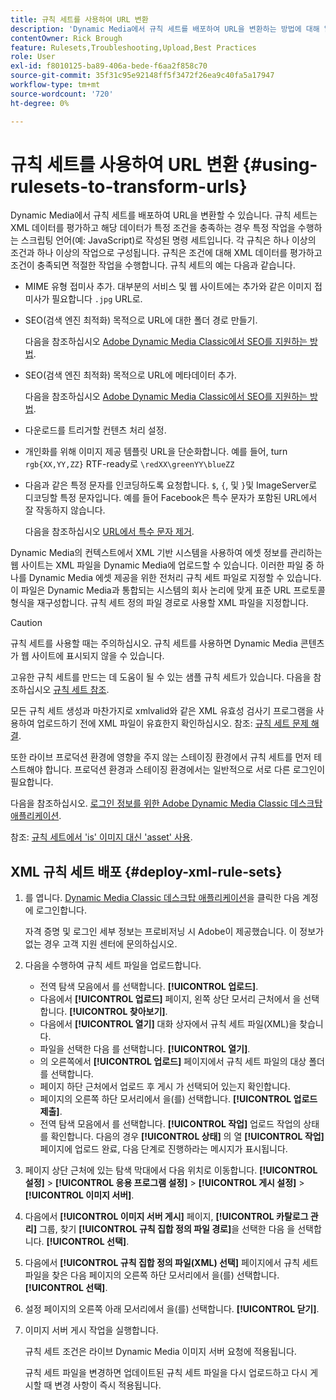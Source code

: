 ```yaml
---
title: 규칙 세트를 사용하여 URL 변환
description: 'Dynamic Media에서 규칙 세트를 배포하여 URL을 변환하는 방법에 대해 알아봅니다. 규칙 세트는 XML 데이터를 평가하고 해당 데이터가 특정 조건을 충족하는 경우 특정 작업을 수행하는 스크립팅 언어(예: JavaScript)로 작성된 명령 세트입니다.'
contentOwner: Rick Brough
feature: Rulesets,Troubleshooting,Upload,Best Practices
role: User
exl-id: f8010125-ba89-406a-bede-f6aa2f858c70
source-git-commit: 35f31c95e92148ff5f3472f26ea9c40fa5a17947
workflow-type: tm+mt
source-wordcount: '720'
ht-degree: 0%

---
```


# 규칙 세트를 사용하여 URL 변환 {#using-rulesets-to-transform-urls}

Dynamic Media에서 규칙 세트를 배포하여 URL을 변환할 수 있습니다. 규칙 세트는 XML 데이터를 평가하고 해당 데이터가 특정 조건을 충족하는 경우 특정 작업을 수행하는 스크립팅 언어(예: JavaScript)로 작성된 명령 세트입니다. 각 규칙은 하나 이상의 조건과 하나 이상의 작업으로 구성됩니다. 규칙은 조건에 대해 XML 데이터를 평가하고 조건이 충족되면 적절한 작업을 수행합니다. 규칙 세트의 예는 다음과 같습니다.

* MIME 유형 접미사 추가. 대부분의 서비스 및 웹 사이트에는 추가와 같은 이미지 접미사가 필요합니다 `.jpg` URL로.
* SEO(검색 엔진 최적화) 목적으로 URL에 대한 폴더 경로 만들기.

  다음을 참조하십시오 [Adobe Dynamic Media Classic에서 SEO를 지원하는 방법](/help/assets/dynamic-media/assets/s7_seo.pdf).

* SEO(검색 엔진 최적화) 목적으로 URL에 메타데이터 추가.

  다음을 참조하십시오 [Adobe Dynamic Media Classic에서 SEO를 지원하는 방법](/help/assets/dynamic-media/assets/s7_seo.pdf).

* 다운로드를 트리거할 컨텐츠 처리 설정.
* 개인화를 위해 이미지 제공 템플릿 URL을 단순화합니다. 예를 들어, turn `rgb{XX,YY,ZZ}` RTF-ready로 `\redXX\greenYY\blueZZ`

* 다음과 같은 특정 문자를 인코딩하도록 요청합니다. `$`, `{`, 및 `}`및 ImageServer로 디코딩할 특정 문자입니다. 예를 들어 Facebook은 특수 문자가 포함된 URL에서 잘 작동하지 않습니다.

  다음을 참조하십시오 [URL에서 특수 문자 제거](https://helpx.adobe.com/experience-manager/scene7/kb/base/scene7-rulesets/remove-special-characters-urls.html).

Dynamic Media의 컨텍스트에서 XML 기반 시스템을 사용하여 에셋 정보를 관리하는 웹 사이트는 XML 파일을 Dynamic Media에 업로드할 수 있습니다. 이러한 파일 중 하나를 Dynamic Media 에셋 제공을 위한 전처리 규칙 세트 파일로 지정할 수 있습니다. 이 파일은 Dynamic Media과 통합되는 시스템의 회사 논리에 맞게 표준 URL 프로토콜 형식을 재구성합니다. 규칙 세트 정의 파일 경로로 사용할 XML 파일을 지정합니다.

>[!CAUTION]
>
>규칙 세트를 사용할 때는 주의하십시오. 규칙 세트를 사용하면 Dynamic Media 콘텐츠가 웹 사이트에 표시되지 않을 수 있습니다.

고유한 규칙 세트를 만드는 데 도움이 될 수 있는 샘플 규칙 세트가 있습니다.
다음을 참조하십시오 [규칙 세트 참조](https://experienceleague.adobe.com/docs/dynamic-media-developer-resources/image-serving-api/image-serving-api/rule-set-reference/c-rule-set-reference.html).

모든 규칙 세트 생성과 마찬가지로 xmlvalid와 같은 XML 유효성 검사기 프로그램을 사용하여 업로드하기 전에 XML 파일이 유효한지 확인하십시오.
참조: [규칙 세트 문제 해결](https://helpx.adobe.com/experience-manager/scene7/kb/base/scene7-rulesets/scene7-ruleset-troubleshooting.html).

또한 라이브 프로덕션 환경에 영향을 주지 않는 스테이징 환경에서 규칙 세트를 먼저 테스트해야 합니다.
프로덕션 환경과 스테이징 환경에서는 일반적으로 서로 다른 로그인이 필요합니다.

다음을 참조하십시오. [로그인 정보를 위한 Adobe Dynamic Media Classic 데스크탑 애플리케이션](https://experienceleague.adobe.com/docs/dynamic-media-classic/using/getting-started/signing-out.html#sign-in-dmc-app).

<!-- OBSOLETE CONTENT * **NA staging environment** login page: [https://s7sps1-staging.scene7.com/IpsWeb/](https://s7sps1-staging.scene7.com/IpsWeb/)
* **EMEA staging environment** login page: [https://s7sps3-staging.scene7.com/IpsWeb/](https://s7sps3-staging.scene7.com/IpsWeb/)
* **JAPAC staging environment** login page: [https://s7sps5-staging.scene7.com/IpsWeb/](https://s7sps5-staging.scene7.com/IpsWeb/) -->

참조: [규칙 세트에서 &#39;is&#39; 이미지 대신 &#39;asset&#39; 사용](https://helpx.adobe.com/experience-manager/scene7/kb/base/scene7-rulesets/ruleset-asset-instead-image.html).

## XML 규칙 세트 배포 {#deploy-xml-rule-sets}

1. 를 엽니다. [Dynamic Media Classic 데스크탑 애플리케이션](https://experienceleague.adobe.com/docs/dynamic-media-classic/using/getting-started/signing-out.html#getting-started)을 클릭한 다음 계정에 로그인합니다.

   자격 증명 및 로그인 세부 정보는 프로비저닝 시 Adobe이 제공했습니다. 이 정보가 없는 경우 고객 지원 센터에 문의하십시오.

1. 다음을 수행하여 규칙 세트 파일을 업로드합니다.

   * 전역 탐색 모음에서 를 선택합니다. **[!UICONTROL 업로드]**.
   * 다음에서 **[!UICONTROL 업로드]** 페이지, 왼쪽 상단 모서리 근처에서 을 선택합니다. **[!UICONTROL 찾아보기]**.
   * 다음에서 **[!UICONTROL 열기]** 대화 상자에서 규칙 세트 파일(XML)을 찾습니다.
   * 파일을 선택한 다음 를 선택합니다. **[!UICONTROL 열기]**.
   * 의 오른쪽에서 **[!UICONTROL 업로드]** 페이지에서 규칙 세트 파일의 대상 폴더를 선택합니다.
   * 페이지 하단 근처에서 업로드 후 게시 가 선택되어 있는지 확인합니다.
   * 페이지의 오른쪽 하단 모서리에서 을(를) 선택합니다. **[!UICONTROL 업로드 제출]**.
   * 전역 탐색 모음에서 를 선택합니다. **[!UICONTROL 작업]** 업로드 작업의 상태를 확인합니다. 다음의 경우 **[!UICONTROL 상태]** 의 열 **[!UICONTROL 작업]** 페이지에 업로드 완료, 다음 단계로 진행하라는 메시지가 표시됩니다.

1. 페이지 상단 근처에 있는 탐색 막대에서 다음 위치로 이동합니다. **[!UICONTROL 설정]** > **[!UICONTROL 응용 프로그램 설정]** > **[!UICONTROL 게시 설정]** > **[!UICONTROL 이미지 서버]**.
1. 다음에서 **[!UICONTROL 이미지 서버 게시]** 페이지, **[!UICONTROL 카탈로그 관리]** 그룹, 찾기 **[!UICONTROL 규칙 집합 정의 파일 경로]**&#x200B;을 선택한 다음 을 선택합니다. **[!UICONTROL 선택]**.
1. 다음에서 **[!UICONTROL 규칙 집합 정의 파일(XML) 선택]** 페이지에서 규칙 세트 파일을 찾은 다음 페이지의 오른쪽 하단 모서리에서 을(를) 선택합니다. **[!UICONTROL 선택]**.
1. 설정 페이지의 오른쪽 아래 모서리에서 을(를) 선택합니다. **[!UICONTROL 닫기]**.
1. 이미지 서버 게시 작업을 실행합니다.

   규칙 세트 조건은 라이브 Dynamic Media 이미지 서버 요청에 적용됩니다.

   규칙 세트 파일을 변경하면 업데이트된 규칙 세트 파일을 다시 업로드하고 다시 게시할 때 변경 사항이 즉시 적용됩니다.
